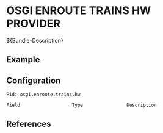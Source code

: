 # OSGI ENROUTE TRAINS HW PROVIDER

${Bundle-Description}

## Example

## Configuration

	Pid: osgi.enroute.trains.hw
	
	Field					Type				Description
		
	
## References


